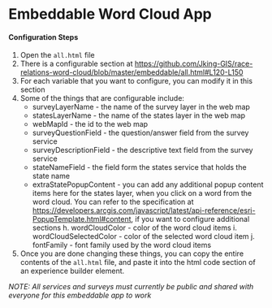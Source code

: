 # Embeddable Word Cloud App

#### Configuration Steps
1. Open the `all.html` file
2. There is a configurable section at https://github.com/Jking-GIS/race-relations-word-cloud/blob/master/embeddable/all.html#L120-L150
3. For each variable that you want to configure, you can modify it in this section
4. Some of the things that are configurable include:
    - surveyLayerName - the name of the survey layer in the web map
    - statesLayerName - the name of the states layer in the web map
    - webMapId - the id to the web map
    - surveyQuestionField - the question/answer field from the survey service
    - surveyDescriptionField - the descriptive text field from the survey service
    - stateNameField - the field form the states service that holds the state name
    - extraStatePopupContent - you can add any additional popup content items here for the states layer, when you click on a word from the word cloud. You can refer to the specification at https://developers.arcgis.com/javascript/latest/api-reference/esri-PopupTemplate.html#content, if you want to configure additional sections
  h. wordCloudColor - color of the word cloud items
  i. wordCloudSelectedColor - color of the selected word cloud item
  j. fontFamily - font family used by the word cloud items
5. Once you are done changing these things, you can copy the entire contents of the `all.html` file, and paste it into the html code section of an experience builder element.

*NOTE: All services and surveys must currently be public and shared with everyone for this embeddable app to work*
